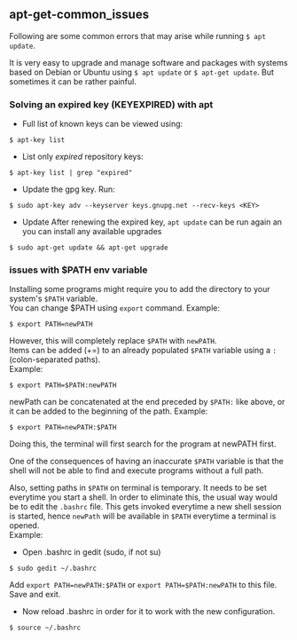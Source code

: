 ## apt-get-common_issues
Following are some common errors that may arise while running `$ apt update`.

It is very easy to upgrade and manage software and packages with systems based on Debian or Ubuntu using `$ apt update` or `$ apt-get update`. But sometimes it can be rather painful.

### Solving an expired key (KEYEXPIRED) with apt

* Full list of known keys can be viewed using:
```
$ apt-key list
```

* List only *expired* repository keys:
```
$ apt-key list | grep "expired"
```
* Update the gpg key. Run:
```
$ sudo apt-key adv --keyserver keys.gnupg.net --recv-keys <KEY>
```
* Update
After renewing the expired key, `apt update` can be run again an you can install any available upgrades
```
$ sudo apt-get update && apt-get upgrade
```

### issues with $PATH env variable
Installing some programs might require you to add the directory to your system's `$PATH` variable.  
You can change $PATH using `export` command.
Example: 
```
$ export PATH=newPATH 
```
However, this will completely replace `$PATH` with `newPATH`.  
Items can be added (+=) to an already populated `$PATH` variable using a `:` (colon-separated paths).  
Example:
```
$ export PATH=$PATH:newPATH
```
newPath can be concatenated at the end preceded by `$PATH:` like above, or it can be added to the beginning of the path.
Example:
```
$ export PATH=newPATH:$PATH
```
Doing this, the terminal will first search for the program at newPATH first.

One of the consequences of having an inaccurate `$PATH` variable is that the shell will not be able to find and execute programs without a full path.

Also, setting paths in `$PATH` on terminal is temporary. It needs to be set everytime you start a shell. In order to eliminate this, the usual way would be to edit the `.bashrc` file. This gets invoked everytime a new shell session is started, hence `newPath` will be available in `$PATH` everytime a terminal is opened.  
Example:
* Open .bashrc in gedit (sudo, if not su)
```
$ sudo gedit ~/.bashrc
```
Add `export PATH=newPATH:$PATH` or `export PATH=$PATH:newPATH` to this file. Save and exit.
* Now reload .bashrc in order for it to work with the new configuration.
```
$ source ~/.bashrc
```
